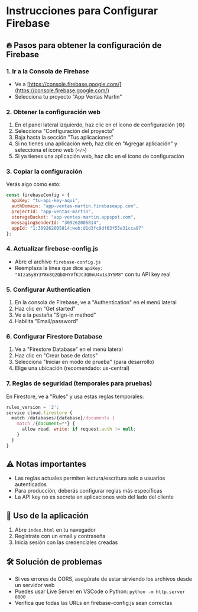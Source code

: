 # Instrucciones para Configurar Firebase

## 🔥 Pasos para obtener la configuración de Firebase

### 1. Ir a la Consola de Firebase
- Ve a [https://console.firebase.google.com/](https://console.firebase.google.com/)
- Selecciona tu proyecto "App Ventas Martin"

### 2. Obtener la configuración web
1. En el panel lateral izquierdo, haz clic en el ícono de configuración (⚙️)
2. Selecciona "Configuración del proyecto"
3. Baja hasta la sección "Tus aplicaciones"
4. Si no tienes una aplicación web, haz clic en "Agregar aplicación" y selecciona el ícono web (`</>`)
5. Si ya tienes una aplicación web, haz clic en el ícono de configuración

### 3. Copiar la configuración
Verás algo como esto:
```javascript
const firebaseConfig = {
  apiKey: "tu-api-key-aqui",
  authDomain: "app-ventas-martin.firebaseapp.com",
  projectId: "app-ventas-martin",
  storageBucket: "app-ventas-martin.appspot.com",
  messagingSenderId: "309262005814",
  appId: "1:309262005814:web:d1d3fc9df63f55e31cca97"
};
```

### 4. Actualizar firebase-config.js
- Abre el archivo `firebase-config.js`
- Reemplaza la línea que dice `apiKey: "AIzaSyBY3Y8n8Q2QbOHYVfKJC3Q0nU4v1s3Y5M8"` con tu API key real

### 5. Configurar Authentication
1. En la consola de Firebase, ve a "Authentication" en el menú lateral
2. Haz clic en "Get started"
3. Ve a la pestaña "Sign-in method"
4. Habilita "Email/password"

### 6. Configurar Firestore Database
1. Ve a "Firestore Database" en el menú lateral
2. Haz clic en "Crear base de datos"
3. Selecciona "Iniciar en modo de prueba" (para desarrollo)
4. Elige una ubicación (recomendado: us-central)

### 7. Reglas de seguridad (temporales para pruebas)
En Firestore, ve a "Rules" y usa estas reglas temporales:
```javascript
rules_version = '2';
service cloud.firestore {
  match /databases/{database}/documents {
    match /{document=**} {
      allow read, write: if request.auth != null;
    }
  }
}
```

## ⚠️ Notas importantes
- Las reglas actuales permiten lectura/escritura solo a usuarios autenticados
- Para producción, deberás configurar reglas más específicas
- La API key no es secreta en aplicaciones web del lado del cliente

## 🚀 Uso de la aplicación
1. Abre `index.html` en tu navegador
2. Regístrate con un email y contraseña
3. Inicia sesión con las credenciales creadas

## 🛠️ Solución de problemas
- Si ves errores de CORS, asegúrate de estar sirviendo los archivos desde un servidor web
- Puedes usar Live Server en VSCode o Python: `python -m http.server 8000`
- Verifica que todas las URLs en firebase-config.js sean correctas 